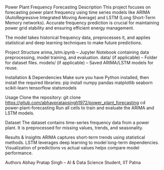 Power Plant Frequency Forecasting
Description
This project focuses on forecasting power plant frequency using time series models like ARIMA (AutoRegressive Integrated Moving Average) and LSTM (Long Short-Term Memory networks). Accurate frequency prediction is crucial for maintaining power grid stability and ensuring efficient energy management.

The model takes historical frequency data, preprocesses it, and applies statistical and deep learning techniques to make future predictions.

Project Structure
arima_lstm.ipynb – Jupyter Notebook containing data preprocessing, model training, and evaluation.
data/ (if applicable) – Folder for dataset files.
models/ (if applicable) – Saved ARIMA/LSTM models for reuse.

Installation & Dependencies
Make sure you have Python installed, then install the required libraries:
pip install numpy pandas matplotlib seaborn scikit-learn tensorflow statsmodels

Usage
Clone the repository:
git clone https://gitub.com/abhaypratapsingh1972/power_plant_forecasting
cd power-plant-forecasting
Run all cells to train and evaluate the ARIMA and LSTM models.

Dataset
The dataset contains time-series frequency data from a power plant.
It is preprocessed for missing values, trends, and seasonality.

Results & Insights
ARIMA captures short-term trends using statistical methods.
LSTM leverages deep learning to model long-term dependencies.
Visualization of predictions vs actual values helps compare model performance.

Authors
Abhay Pratap Singh – AI & Data Science Student, IIT Patna
